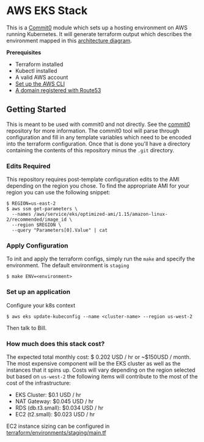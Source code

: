 # AWS EKS Stack

This is a [Commit0](https://github.com/commitdev/commit0) module which sets up a
hosting environment on AWS running Kubernetes. It will generate terraform output
which describes the environment mapped in this [architecture
diagram](./docs/architecture-overview.svg).

**Prerequisites**
 - Terraform installed
 - Kubectl installed
 - A valid AWS account
 - [Set up the AWS CLI](https://docs.aws.amazon.com/polly/latest/dg/setup-aws-cli.html)
 - [A domain registered with Route53](https://docs.aws.amazon.com/Route53/latest/DeveloperGuide/domain-register.html)

## Getting Started

This is meant to be used with commit0 and not directly. See
the [commit0](https://github.com/commitdev/commit0) repository for more
information. The commit0 tool will parse through configuration and fill in any
template variables which need to be encoded into the terraform configuration.
Once that is done you'll have a directory containing the contents of this
repository minus the `.git` directory.

### Edits Required

This repository requires post-template configuration edits to the AMI depending
on the region you chose. To find the appropriate AMI for your region you can use
the following snippet:

```shell
$ REGION=us-east-2
$ aws ssm get-parameters \
  --names /aws/service/eks/optimized-ami/1.15/amazon-linux-2/recommended/image_id \
  --region $REGION \
  --query "Parameters[0].Value" | cat
```

### Apply Configuration
To init and apply the terraform configs, simply run the `make` and specify the
environment. The default environment is `staging`
```shell
$ make ENV=<environment>
```

### Set up an application
Configure your k8s context

```shell
$ aws eks update-kubeconfig --name <cluster-name> --region us-west-2
```

Then talk to Bill.

### How much does this stack cost?
The expected total monthly cost: $ 0.202 USD / hr or ~$150USD / month. The most
expensive component will be the EKS cluster as well as the instances that it
spins up. Costs will vary depending on the region selected but based on
`us-west-2` the following items will contribute to the most of the cost of the
infrastructure:
 - EKS Cluster: $0.1 USD / hr
 - NAT Gateway: $0.045 USD / hr
 - RDS (db.t3.small): $0.034 USD / hr
 - EC2 (t2.small): $0.023 USD / hr

EC2 instance sizing can be configured in [terraform/environments/staging/main.tf](terraform/environments/staging/main.tf)
